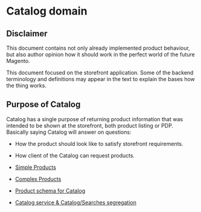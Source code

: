 # Catalog domain

## Disclaimer
This document contains not only already implemented product behaviour,
but also author opinion how it should work in the perfect world of the future Magento. 

This document focused on the storefront application.
Some of the backend terminology and definitions may appear in the text to explain the bases how the thing works.

## Purpose of Catalog
Catalog has a single purpose of returning product information that was intended to be shown at the storefront, both product listing or PDP.
Basically saying Catalog will answer on questions:
* How the product should look like to satisfy storefront requirements.
* How client of the Catalog can request products.

* [Simple Products](catalog-domain/simple-products.md)
* [Complex Products](catalog-domain/understanding-of-complex-product-types.md)
* [Product schema for Catalog](catalog-domain/product-data-object.md)
* [Catalog service & Catalog/Searches segregation](catalog-domain/catalog-service.md)